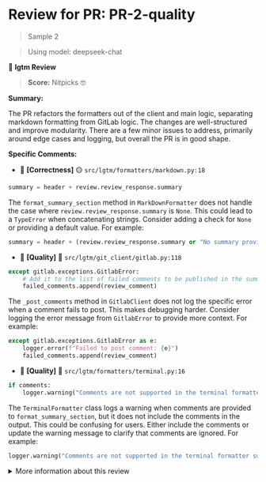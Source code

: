 # Review for PR: PR-2-quality

> Sample 2

> Using model: deepseek-chat


🦉 **lgtm Review**

> **Score:** Nitpicks 🤓

**Summary:**

The PR refactors the formatters out of the client and main logic, separating markdown formatting from GitLab logic. The changes are well-structured and improve modularity. There are a few minor issues to address, primarily around edge cases and logging, but overall the PR is in good shape.

**Specific Comments:**

- 🦉 **[Correctness]** 🟡 `src/lgtm/formatters/markdown.py:18`




```python
summary = header + review.review_response.summary
```


The `format_summary_section` method in `MarkDownFormatter` does not handle the case where `review.review_response.summary` is `None`. This could lead to a `TypeError` when concatenating strings. Consider adding a check for `None` or providing a default value. For example:
```python
summary = header + (review.review_response.summary or "No summary provided.")
```

- 🦉 **[Quality]** 🔵 `src/lgtm/git_client/gitlab.py:118`




```python
except gitlab.exceptions.GitlabError:
    # Add it to the list of failed comments to be published in the summary comment
    failed_comments.append(review_comment)
```


The `_post_comments` method in `GitlabClient` does not log the specific error when a comment fails to post. This makes debugging harder. Consider logging the error message from `GitlabError` to provide more context. For example:
```python
except gitlab.exceptions.GitlabError as e:
    logger.error(f"Failed to post comment: {e}")
    failed_comments.append(review_comment)
```

- 🦉 **[Quality]** 🔵 `src/lgtm/formatters/terminal.py:16`




```python
if comments:
    logger.warning("Comments are not supported in the terminal formatter summary section")
```


The `TerminalFormatter` class logs a warning when comments are provided to `format_summary_section`, but it does not include the comments in the output. This could be confusing for users. Either include the comments or update the warning message to clarify that comments are ignored. For example:
```python
logger.warning("Comments are not supported in the terminal formatter summary section and will be ignored.")
```

<details><summary>More information about this review</summary>

- **Review id**: `a84aee3efa9647d6aa4c389f3ae2f167`
- **Model**: `deepseek-chat`
- **Reviewed at**: `2025-05-15T15:23:31.524713+00:00`

> See the [📚 lgtm documentation](https://makerstreet-development.gitlab.io/elements/tools/lgtm) for more information about lgtm.

</details>
